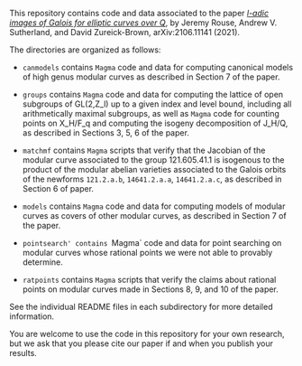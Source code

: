 This repository contains code and data associated to the paper [*l-adic images of Galois for elliptic curves over Q*](https://arxiv.org/abs/2106.11141), by Jeremy Rouse, Andrew V. Sutherland, and David Zureick-Brown, arXiv:2106.11141 (2021).

The directories are organized as follows:

- `canmodels` contains `Magma` code and data for computing canonical models of high genus modular curves as described in Section 7 of the paper.

- `groups` contains `Magma` code and data for computing the lattice of open subgroups of GL(2,Z_l) up to a given index and level bound, including all arithmetically maximal subgroups, as well as `Magma` code for counting points on X\_H/F\_q and computing the isogeny decomposition of J\_H/Q, as described in Sections 3, 5, 6 of the paper.

- `matchmf` contains `Magma` scripts that verify that the Jacobian of the modular curve associated to the group 121.605.41.1 is isogenous to the product of the modular abelian varieties associated to the Galois orbits of the newforms `121.2.a.b`, `14641.2.a.a`, `14641.2.a.c`, as described in Section 6 of paper.

- `models` contains `Magma` code and data for computing models of modular curves as covers of other modular curves, as described in Section 7 of the paper.

- `pointsearch' contains `Magma` code and data for point searching on modular curves whose rational points we were not able to provably determine.

- `ratpoints` contains `Magma` scripts that verify the claims about rational points on modular curves made in Sections 8, 9, and 10 of the paper.

See the individual README files in each subdirectory for more detailed information.

You are welcome to use the code in this repository for your own research, but we ask that you please cite our paper if and when you publish your results.
